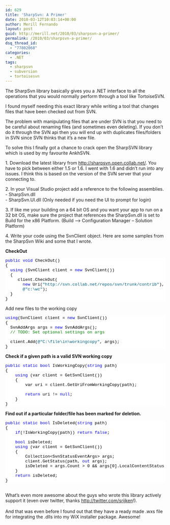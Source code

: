 ```yaml
---
id: 629
title: 'SharpSvn: A Primer'
date: 2010-03-12T10:03:14+00:00
author: Merill Fernando
layout: post
guid: http://merill.net/2010/03/sharpsvn-a-primer/
permalink: /2010/03/sharpsvn-a-primer/
dsq_thread_id:
  - "77802068"
categories:
  - .NET
tags:
  - sharpsvn
  - subversion
  - tortoisesvn
---
```

<p>The SharpSvn library basically gives you a .NET interface to all the operations that you would normally perform through a tool like TortoiseSVN.</p>  <p>I found myself needing this exact library while writing a tool that changes files that have been checked out from SVN. </p>  <p>The problem with manipulating files that are under SVN is that you need to be careful about renaming files (and sometimes even deleting). If you don’t do it through the SVN api then you will end up with duplicates files/folders in SVN since SVN thinks that it’s a new file.</p>  <p>To solve this I finally got a chance to crack open the SharpSVN library which is used by my favourite AnkhSVN.</p>  <p>1. Download the latest library from <a href="http://sharpsvn.open.collab.net/">http://sharpsvn.open.collab.net/</a>. You have to pick between either 1.5 or 1.6. I went with 1.6 and didn’t run into any issues. I think this is based on the version of the SVN server that your connecting to.</p>  <p>2. In your Visual Studio project add a reference to the following assemblies.    <br />- SharpSvn.dll     <br />- SharpSvn.UI.dll (Only needed if you need the UI to prompt for login)</p>  <p>3. If like me your building on a 64 bit OS and you want your app to run on a 32 bit OS, make sure the project that references the SharpSvn.dll is set to Build for the x86 Platform. (Build –&gt; Configuration Manager – Solution Platform)</p>  <p>4. Write your code using the SvnClient object. Here are some samples from the SharpSvn Wiki and some that I wrote.</p>  <p><strong>CheckOut</strong></p>  <pre class="csharpcode"><span class="kwrd">public</span> <span class="kwrd">void</span> CheckOut()
{
  <span class="kwrd">using</span> (SvnClient client = <span class="kwrd">new</span> SvnClient())
  {
     client.CheckOut(
       <span class="kwrd">new</span> Uri(<span class="str">&quot;http://svn.collab.net/repos/svn/trunk/contrib&quot;</span>),
       <span class="str">@&quot;c:\wc&quot;</span>);
  } 
}</pre>
<style type="text/css">
.csharpcode, .csharpcode pre
{
	font-size: small;
	color: black;
	font-family: consolas, "Courier New", courier, monospace;
	background-color: #ffffff;
	/*white-space: pre;*/
}
.csharpcode pre { margin: 0em; }
.csharpcode .rem { color: #008000; }
.csharpcode .kwrd { color: #0000ff; }
.csharpcode .str { color: #006080; }
.csharpcode .op { color: #0000c0; }
.csharpcode .preproc { color: #cc6633; }
.csharpcode .asp { background-color: #ffff00; }
.csharpcode .html { color: #800000; }
.csharpcode .attr { color: #ff0000; }
.csharpcode .alt 
{
	background-color: #f4f4f4;
	width: 100%;
	margin: 0em;
}
.csharpcode .lnum { color: #606060; }</style>

<p>Add new files to the working copy</p>

<pre class="csharpcode"><span class="kwrd">using</span>(SvnClient client = <span class="kwrd">new</span> SvnClient())
{
  SvnAddArgs args = <span class="kwrd">new</span> SvnAddArgs();
  <span class="rem">// TODO: Set optional settings on args</span>

  client.Add(<span class="str">@&quot;C:\file\in\workingcopy&quot;</span>, args);
}</pre>
<style type="text/css">
.csharpcode, .csharpcode pre
{
	font-size: small;
	color: black;
	font-family: consolas, "Courier New", courier, monospace;
	background-color: #ffffff;
	/*white-space: pre;*/
}
.csharpcode pre { margin: 0em; }
.csharpcode .rem { color: #008000; }
.csharpcode .kwrd { color: #0000ff; }
.csharpcode .str { color: #006080; }
.csharpcode .op { color: #0000c0; }
.csharpcode .preproc { color: #cc6633; }
.csharpcode .asp { background-color: #ffff00; }
.csharpcode .html { color: #800000; }
.csharpcode .attr { color: #ff0000; }
.csharpcode .alt 
{
	background-color: #f4f4f4;
	width: 100%;
	margin: 0em;
}
.csharpcode .lnum { color: #606060; }</style>

<p><strong>Check if a given path is a valid SVN working copy</strong></p>

<pre class="csharpcode"><span class="kwrd">public</span> <span class="kwrd">static</span> <span class="kwrd">bool</span> IsWorkingCopy(<span class="kwrd">string</span> path)
{
    <span class="kwrd">using</span> (var client = GetSvnClient())
    {
        var uri = client.GetUriFromWorkingCopy(path);

        <span class="kwrd">return</span> uri != <span class="kwrd">null</span>;
    }
}</pre>
<style type="text/css">
.csharpcode, .csharpcode pre
{
	font-size: small;
	color: black;
	font-family: consolas, "Courier New", courier, monospace;
	background-color: #ffffff;
	/*white-space: pre;*/
}
.csharpcode pre { margin: 0em; }
.csharpcode .rem { color: #008000; }
.csharpcode .kwrd { color: #0000ff; }
.csharpcode .str { color: #006080; }
.csharpcode .op { color: #0000c0; }
.csharpcode .preproc { color: #cc6633; }
.csharpcode .asp { background-color: #ffff00; }
.csharpcode .html { color: #800000; }
.csharpcode .attr { color: #ff0000; }
.csharpcode .alt 
{
	background-color: #f4f4f4;
	width: 100%;
	margin: 0em;
}
.csharpcode .lnum { color: #606060; }</style>

<p><strong>Find out if a particular folder/file has been marked for deletion.</strong></p>

<pre class="csharpcode"><span class="kwrd">public</span> <span class="kwrd">static</span> <span class="kwrd">bool</span> IsDeleted(<span class="kwrd">string</span> path)
{
    <span class="kwrd">if</span>(!IsWorkingCopy(path)) <span class="kwrd">return</span> <span class="kwrd">false</span>;

    <span class="kwrd">bool</span> isDeleted;
    <span class="kwrd">using</span> (var client = GetSvnClient())
    {
        Collection&lt;SvnStatusEventArgs&gt; args;
        client.GetStatus(path, <span class="kwrd">out</span> args);
        isDeleted = args.Count &gt; 0 &amp;&amp; args[0].LocalContentStatus == SvnStatus.Deleted;
    }
    <span class="kwrd">return</span> isDeleted;
}</pre>
<style type="text/css">
.csharpcode, .csharpcode pre
{
	font-size: small;
	color: black;
	font-family: consolas, "Courier New", courier, monospace;
	background-color: #ffffff;
	/*white-space: pre;*/
}
.csharpcode pre { margin: 0em; }
.csharpcode .rem { color: #008000; }
.csharpcode .kwrd { color: #0000ff; }
.csharpcode .str { color: #006080; }
.csharpcode .op { color: #0000c0; }
.csharpcode .preproc { color: #cc6633; }
.csharpcode .asp { background-color: #ffff00; }
.csharpcode .html { color: #800000; }
.csharpcode .attr { color: #ff0000; }
.csharpcode .alt 
{
	background-color: #f4f4f4;
	width: 100%;
	margin: 0em;
}
.csharpcode .lnum { color: #606060; }</style>

<div>&#160;</div>

<div>What’s even more awesome about the guys who wrote this library actively support it (even over twitter, thanks <a href="http://twitter.com/srijken">http://twitter.com/srijken</a>!).</div>

<div>&#160;</div>

<div>And that was even before I found out that they have a ready made .wxs file for integrating the .dlls into my WiX installer package. Awesome!</div>